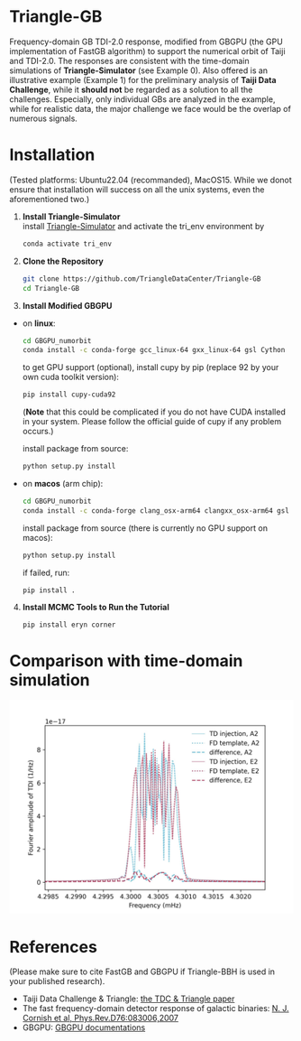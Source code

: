 # Triangle-GB
Frequency-domain GB TDI-2.0 response, modified from GBGPU (the GPU implementation of FastGB algorithm) to support the numerical orbit of Taiji and TDI-2.0. 
The responses are consistent with the time-domain simulations of **Triangle-Simulator** (see Example 0). 
Also offered is an illustrative example (Example 1) for the preliminary analysis of **Taiji Data Challenge**, while it **should not** be regarded as a solution to all the challenges. 
Especially, only individual GBs are analyzed in the example, while for realistic data, the major challenge we face would be the overlap of numerous signals. 

# Installation 

(Tested platforms: Ubuntu22.04 (recommanded), MacOS15. While we donot ensure that installation will success on all the unix systems, even the aforementioned two.)

1. **Install Triangle-Simulator**    
   install [Triangle-Simulator](https://github.com/TriangleDataCenter/Triangle-Simulator) and activate the tri_env environment by
   ```sh 
   conda activate tri_env 
   ```
2. **Clone the Repository**    
   ```sh
   git clone https://github.com/TriangleDataCenter/Triangle-GB
   cd Triangle-GB
   ```
3. **Install Modified GBGPU**    
- on **linux**:   
   ```sh
   cd GBGPU_numorbit
   conda install -c conda-forge gcc_linux-64 gxx_linux-64 gsl Cython
   ```
  to get GPU support (optional), install cupy by pip (replace 92 by your own cuda toolkit version): 
   ```sh
   pip install cupy-cuda92
   ```
   (**Note** that this could be complicated if you do not have CUDA installed in your system. Please follow the official guide of cupy if any problem occurs.)
  
  install package from source:
   ```sh
   python setup.py install
   ```
  
- on **macos** (arm chip):
   ```sh
   cd GBGPU_numorbit
   conda install -c conda-forge clang_osx-arm64 clangxx_osx-arm64 gsl Cython
   ```    
  install package from source (there is currently no GPU support on macos):    
   ```sh
   python setup.py install
   ```
   if failed, run: 
   ```
   pip install . 
   ```

4. **Install MCMC Tools to Run the Tutorial**
   ```sh
   pip install eryn corner
   ```

# Comparison with time-domain simulation 
![image](Figures/TD_vs_FD.jpg)

# References 
(Please make sure to cite FastGB and GBGPU if Triangle-BBH is used in your published research).

- Taiji Data Challenge \& Triangle: [the TDC \& Triangle paper](TBD)
- The fast frequency-domain detector response of galactic binaries: [N. J. Cornish et al, Phys.Rev.D76:083006,2007](https://doi.org/10.1103/PhysRevD.76.083006)
- GBGPU: [GBGPU documentations](https://mikekatz04.github.io/GBGPU/html/index.html)

